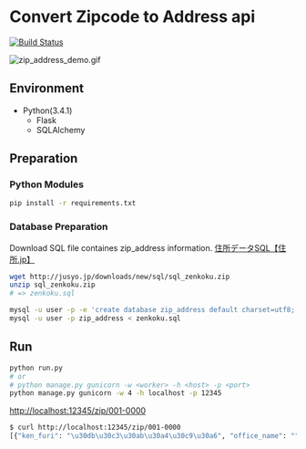 # Convert Zipcode to Address api

[![Build Status](https://travis-ci.org/petitviolet/ZipToAddress.svg?branch=master)](https://travis-ci.org/petitviolet/ZipToAddress)

![zip_address_demo.gif](https://dl.dropboxusercontent.com/u/26228820/zip_address.gif)

## Environment

- Python(3.4.1)
  - Flask
  - SQLAlchemy

## Preparation

### Python Modules

```sh
pip install -r requirements.txt
```

### Database Preparation

Download SQL file containes zip\_address information.
[住所データSQL【住所.jp】](http://jusyo.jp/sql/new.php)

```sh
wget http://jusyo.jp/downloads/new/sql/sql_zenkoku.zip
unzip sql_zenkoku.zip
# => zenkoku.sql
```

```sh
mysql -u user -p -e 'create database zip_address default charset=utf8;'
mysql -u user -p zip_address < zenkoku.sql
```

## Run 

```sh
python run.py
# or
# python manage.py gunicorn -w <worker> -h <host> -p <port>
python manage.py gunicorn -w 4 -h localhost -p 12345
```

[http://localhost:12345/zip/001-0000](http://localhost:12345/zip/001-0000)

``` sh
$ curl http://localhost:12345/zip/001-0000
[{"ken_furi": "\u30db\u30c3\u30ab\u30a4\u30c9\u30a6", "office_name": "", "block_name": "", "id": 1000000, "city_name": "\u672d\u5e4c\u5e02\u5317\u533a", "office_furi": "", "office_flg": 0, "ken_id": 1, "town_furi": "\u3000", "town_id": 11020000, "office_address": "", "delete_flg": 0, "zip": "001-0000", "memo": "", "kyoto_street": "", "town_memo": "\uff08\u8a72\u5f53\u306a\u3057\uff09", "city_id": 1102, "town_name": "", "city_furi": "\u30b5\u30c3\u30dd\u30ed\u30b7\u30ad\u30bf\u30af", "block_furi": "", "ken_name": "\u5317\u6d77\u9053", "new_id": 0}] 
```

